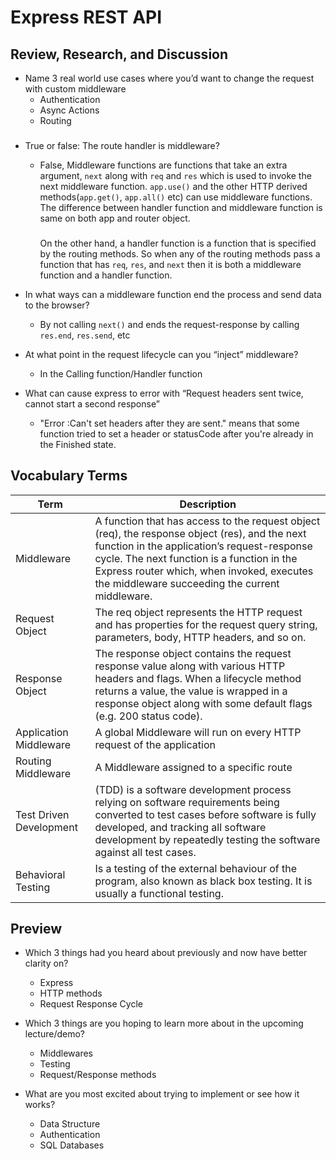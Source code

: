 # Express REST API

## Review, Research, and Discussion

* Name 3 real world use cases where you’d want to change the request with custom middleware
    - Authentication
    - Async Actions
    - Routing 
###
* True or false: The route handler is middleware?
   - False, Middleware functions are functions that take an extra argument, ```next``` along with ```req``` and ```res``` which is used to invoke the next middleware function.
```app.use()``` and the other HTTP derived methods(```app.get()```, ```app.all()``` etc) can use middleware functions. The difference between handler function and middleware function is same on both app and router object.
       ###
     On the other hand, a handler function is a function that is specified by the routing methods. So when any of the routing methods pass a function that has ```req```, ```res```, and ```next``` then it is both a middleware function and a handler function.

* In what ways can a middleware function end the process and send data to the browser?
   - By not calling ```next()``` and ends the request-response by calling ```res.end```, ```res.send```, etc

* At what point in the request lifecycle can you “inject” middleware?
  - In the Calling function/Handler function
* What can cause express to error with “Request headers sent twice, cannot start a second response”
  - "Error :Can't set headers after they are sent." means that some function tried to set a header or statusCode after you're already in the Finished state.

####
## Vocabulary Terms
|  Term  | Description   |
| ----------- | ----------- |
|   Middleware |  A function that has access to the request object (req), the response object (res), and the next function in the application’s request-response cycle. The next function is a function in the Express router which, when invoked, executes the middleware succeeding the current middleware.    |
|   Request Object |  The req object represents the HTTP request and has properties for the request query string, parameters, body, HTTP headers, and so on.    |
|   Response Object |  The response object contains the request response value along with various HTTP headers and flags. When a lifecycle method returns a value, the value is wrapped in a response object along with some default flags (e.g. 200 status code).   |
|  Application Middleware |  A global Middleware will run on every HTTP request of the application    |
|  Routing Middleware |  A  Middleware assigned to a specific route   |
|  Test Driven Development | (TDD) is a software development process relying on software requirements being converted to test cases before software is fully developed, and tracking all software development by repeatedly testing the software against all test cases.    |
|  Behavioral Testing |  Is a testing of the external behaviour of the program, also known as black box testing. It is usually a functional testing.   |

## Preview

* Which 3 things had you heard about previously and now have better clarity on?
  - Express
  - HTTP methods
  - Request Response Cycle

* Which 3 things are you hoping to learn more about in the upcoming lecture/demo?
  - Middlewares
  - Testing
  - Request/Response methods

* What are you most excited about trying to implement or see how it works?
  - Data Structure
  - Authentication
  - SQL Databases